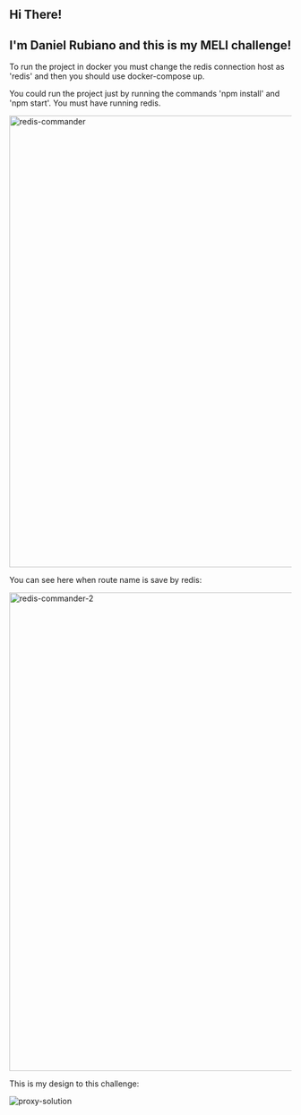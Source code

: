 ## Hi There! 
## I'm Daniel Rubiano and this is my MELI challenge!

To run the project in docker you must change the redis connection host as 'redis' and then you should use docker-compose up.

You could run the project just by running the commands 'npm install' and 'npm start'. You must have running redis.

<img width="807" alt="redis-commander" src="https://user-images.githubusercontent.com/62356192/169143897-21e7ccd5-837d-4306-8d5e-d368ddf3e45a.png">


You can see here when route name is save by redis:

<img width="855" alt="redis-commander-2" src="https://user-images.githubusercontent.com/62356192/169143825-d34c22dc-860e-4d8c-b886-225a2eef6ad0.png">


This is my design to this challenge:

![proxy-solution](https://user-images.githubusercontent.com/62356192/169143912-a0433db8-6e69-47c0-985a-7c8075a7fb8e.png)
